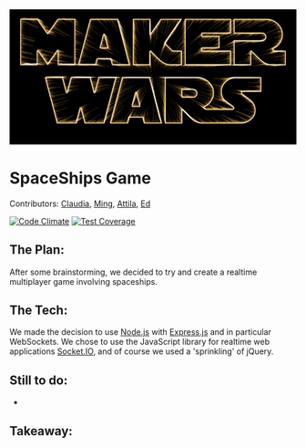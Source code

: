 <img src="./public/images/logo.png">

SpaceShips Game
=======================

Contributors: [Claudia](https://github.com/Callisto13), [Ming](https://github.com/ming-chan), [Attila](https://github.com/Tr1ckX), [Ed](https://github.com/ejbyne)

[![Code Climate](https://codeclimate.com/github/Callisto13/Maker-Wars-space-project/badges/gpa.svg)](https://codeclimate.com/github/Callisto13/Maker-Wars-space-project)
[![Test Coverage](https://codeclimate.com/github/Callisto13/Maker-Wars-space-project/badges/coverage.svg)](https://codeclimate.com/github/Callisto13/Maker-Wars-space-project)

## The Plan:
After some brainstorming, we decided to try and create a realtime multiplayer game involving spaceships.

## The Tech:
We made the decision to use [Node.js](http://nodejs.org/) with [Express.js](http://expressjs.com/) and in particular WebSockets. We chose to use the JavaScript library for realtime web applications [Socket.IO](http://socket.io/), and of course we used a 'sprinkling' of jQuery. 

## Still to do:

- 


## Takeaway:
